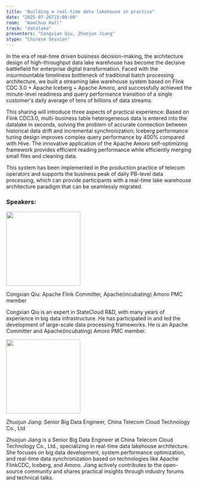 ```yaml
---
title: "Building a real-time data lakehouse in practice"
date: "2025-07-26T15:00:00"
room:  "WanChun Hall"
track: "datalake"
presenters: "Congxian Qiu, Zhuojun Jiang"
stype: "Chinese Session"
---
```


In the era of real-time driven business decision-making, the architecture design of high-throughput data lake warehouse has become the decisive battlefield for enterprise digital transformation. Faced with the insurmountable timeliness bottleneck of traditional batch processing architecture, we built a streaming lake warehouse system based on Flink CDC 3.0 + Apache Iceberg + Apache Amoro, and successfully achieved the minute-level readiness and query performance transition of a single customer's daily average of tens of billions of data streams.

This sharing will introduce three aspects of practical experience:
Based on Flink CDC3.0, multi-business table heterogeneous data is entered into the datalake in seconds, solving the problem of accurate connection between historical data drift and incremental synchronization;
Iceberg performance tuning design improves complex query performance by 400% compared with Hive.
The innovative application of the Apache Amoro self-optimizing framework provides efficient reading performance while efficiently merging small files and cleaning data.

This system has been implemented in the production practice of telecom operators and supports the business peak of daily PB-level data processing, which can provide participants with a real-time lake warehouse architecture paradigm that can be seamlessly migrated.

### Speakers:


<img src="https://sessionize.com/image/25e4-400o400o1-9iGsggaDEwoFcYqGXtpqoM.jpg" width="200" /><br/>

Congxian Qiu: Apache Flink Committer, Apache(incubating) Amoro PMC member

Congxian Qiu is an expert in StateCloud R&D, with many years of experience in big data infrastructure. He has participated in and led the development of large-scale data processing frameworks. He is an Apache Committer and Apache(incubating) Amoro PMC member.

<img src="https://sessionize.com/image/dd80-400o400o1-SKrNUnGVHC8xTrBeHtFLHN.jpg" width="200" /><br/>

Zhuojun Jiang: Senior Big Data Engineer, China Telecom Cloud Technology Co., Ltd

Zhuojun Jiang is a Senior Big Data Engineer at China Telecom Cloud Technology Co., Ltd., specializing in real-time data lakehouse architecture. She focuses on big data development, system performance optimization, and real-time data synchronization based on technologies like Apache FlinkCDC, Iceberg, and Amoro. Jiang actively contributes to the open-source community and shares practical insights through industry forums and technical talks.